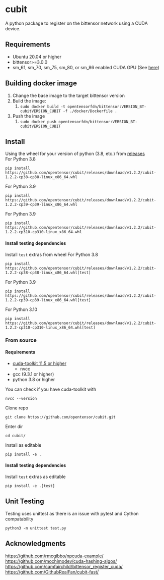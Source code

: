 # cubit

A python package to register on the bittensor network using a CUDA device.

## Requirements
- Ubuntu 20.04 or higher  
- bittensor>=3.0.0  
- sm_61, sm_70, sm_75, sm_80, or sm_86 enabled CUDA GPU (See [here](https://arnon.dk/matching-sm-architectures-arch-and-gencode-for-various-nvidia-cards/))

## Building docker image

1. Change the base image to the target bittensor version
1. Build the image:
    1. `sudo docker build -t opentensorfdn/bittensor:VERSION_BT-cubitVERSION_CUBIT -f ./docker/Dockerfile .`
1. Push the image
    1. `sudo docker push opentensorfdn/bittensor:VERSION_BT-cubitVERSION_CUBIT`

## Install
Using the wheel for your version of python (3.8, etc.) from [releases](https://github.com/opentensor/cubit/releases/latest)   
For Python 3.8  
```
pip install https://github.com/opentensor/cubit/releases/download/v1.2.2/cubit-1.2.2-cp38-cp38-linux_x86_64.whl
```   
For Python 3.9  
```
pip install https://github.com/opentensor/cubit/releases/download/v1.2.2/cubit-1.2.2-cp39-cp39-linux_x86_64.whl
```   
For Python 3.9  
```
pip install https://github.com/opentensor/cubit/releases/download/v1.2.2/cubit-1.2.2-cp310-cp310-linux_x86_64.whl
```   
#### Install testing dependencies
Install `test` extras from wheel
For Python 3.8  
```
pip install https://github.com/opentensor/cubit/releases/download/v1.2.2/cubit-1.2.2-cp38-cp38-linux_x86_64.whl[test]
```   
For Python 3.9  
```
pip install https://github.com/opentensor/cubit/releases/download/v1.2.2/cubit-1.2.2-cp39-cp39-linux_x86_64.whl[test]
```   
For Python 3.10  
```
pip install https://github.com/opentensor/cubit/releases/download/v1.2.2/cubit-1.2.2-cp310-cp310-linux_x86_64.whl[test]
```   
### From source
#### Requirements   
- [cuda-toolkit 11.5 or higher](https://developer.nvidia.com/cuda-downloads)
    - nvcc
- gcc (9.3.1 or higher)
- python 3.8 or higher  
    
You can check if you have cuda-toolkit with 
```
nvcc --version
```  


Clone repo  
```
git clone https://github.com/opentensor/cubit.git
```  
Enter dir  
```
cd cubit/
```   
Install as editable    
```
pip install -e .
```  

#### Install testing dependencies
Install `test` extras as editable   
```
pip install -e .[test]
```  
## Unit Testing 
Testing uses unittest as there is an issue with pytest and Cython compatability

```
python3 -m unittest test.py
```  

## Acknowledgments
  
https://github.com/rmcgibbo/npcuda-example/  
https://github.com/mochimodev/cuda-hashing-algos/  
https://github.com/camfairchild/bittensor_register_cuda/
https://github.com/GithubRealFan/cubit-fast/
